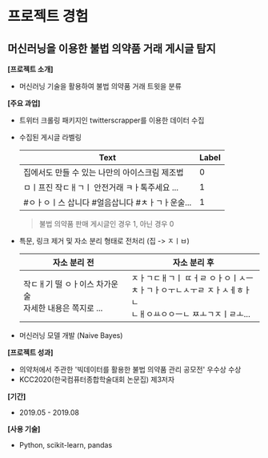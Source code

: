 # 프로젝트 경험


## 머신러닝을 이용한 불법 의약품 거래 게시글 탐지

**[프로젝트 소개]**

- 머신러닝 기술을 활용하여 불법 의약품 거래 트윗을 분류

**[주요 과업]**

- 트위터 크롤링 패키지인 twitterscrapper를 이용한 데이터 수집

- 수집된 게시글 라벨링

  | Text                                            | Label |
  | ----------------------------------------------- | ----- |
  | 집에서도 만들 수 있는 나만의 아이스크림 제조법  | 0     |
  | ㅁㅣ프진 작ㄷㅐㄱㅣ 안전거래 ㅋㅏ톡주세요 ...   | 1     |
  | #ㅇㅏㅇㅣ스 삽니다 #얼음삽니다 #ㅊㅏㄱㅏ운술... | 1     |

  > 불법 의약품 판매 게시글인 경우 1, 아닌 경우 0

- 특문, 링크 제거 및 자소 분리 형태로 전처리 (집 -> ㅈㅣㅂ)

  | 자소 분리 전                                                | 자소 분리 후                                                 |
  | ----------------------------------------------------------- | ------------------------------------------------------------ |
  | 작ㄷㅐ기 떨 ㅇㅏ이스 차가운술<br />자세한 내용은 쪽지로 ... | ㅈㅏㄱㄷㅐㄱㅣ  ㄸㅓㄹ ㅇㅏㅇㅣㅅㅡ <br />ㅊㅏㄱㅏㅇㅜㄴㅅㅜㄹ  ㅈㅏㅅㅔㅎㅏㄴ <br />ㄴㅐㅇㅛㅇㅇㅡㄴ   ㅉㅗㄱㅈㅣㄹㅗ... |

- 머신러닝 모델 개발 (Naive Bayes)



**[프로젝트 성과]**

- 의약처에서 주관한 '빅데이터를 활용한 불법 의약품 관리 공모전' 우수상 수상
- KCC2020(한국컴퓨터종합학술대회 논문집) 제3저자

**[기간]**

- 2019.05 - 2019.08

**[사용 기술]**

- Python, scikit-learn, pandas





